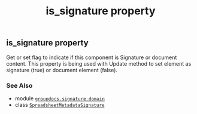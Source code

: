 ﻿---
title: is_signature property
second_title: GroupDocs.Signature for Python via .NET API References
description: 
type: docs
url: /python-net/groupdocs.signature.domain/spreadsheetmetadatasignature/is_signature/
is_root: false
weight: 150
---

## is_signature property


Get or set flag to indicate if this component is Signature or document content.
This property is being used with Update method to set element as signature (true) or document element (false).

### See Also
* module [`groupdocs.signature.domain`](../../)
* class [`SpreadsheetMetadataSignature`](/signature/python-net/groupdocs.signature.domain/spreadsheetmetadatasignature)
